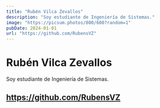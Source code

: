 ```yaml
---
title: "Rubén Vilca Zevallos"
description: "Soy estudiante de Ingeniería de Sistemas."
image: "https://picsum.photos/800/600?random=1"
pubDate: 2024-01-01
url: "https://github.com/RubensVZ"
---
```


# Rubén Vilca Zevallos

Soy estudiante de Ingeniería de Sistemas.

## https://github.com/RubensVZ
